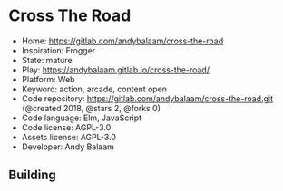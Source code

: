 # Cross The Road

- Home: https://gitlab.com/andybalaam/cross-the-road
- Inspiration: Frogger
- State: mature
- Play: https://andybalaam.gitlab.io/cross-the-road/
- Platform: Web
- Keyword: action, arcade, content open
- Code repository: https://gitlab.com/andybalaam/cross-the-road.git (@created 2018, @stars 2, @forks 0)
- Code language: Elm, JavaScript
- Code license: AGPL-3.0
- Assets license: AGPL-3.0
- Developer: Andy Balaam

## Building
